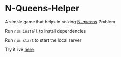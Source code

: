# N-Queens-Helper

A simple game that helps in solving [N-queens](https://en.wikipedia.org/wiki/Eight_queens_puzzle) Problem.

Run `npm install` to install dependencies

Run `npm start` to start the local server

Try it live [here](https://n-queens-helper.netlify.com)
